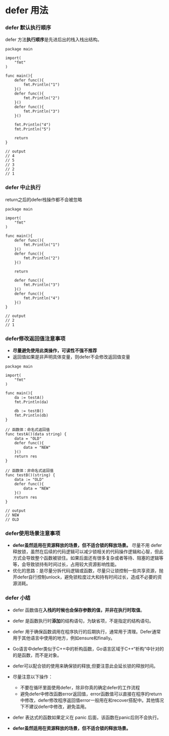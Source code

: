 # defer 用法

### defer 默认执行顺序

defer 方法**执行顺序**是先进后出的栈入栈出结构。
```
package main

import(
	"fmt"
)

func main(){
	defer func(){
		fmt.Println("1")
	}()
	defer func(){
		fmt.Println("2")
	}()
	defer func(){
		fmt.Println("3")
	}()

	fmt.Println("4")
	fmt.Println("5")

	return
}

// output
// 4
// 5
// 3
// 2
// 1
```

### defer 中止执行

return之后的defer栈操作都不会被忽略
```
package main

import(
	"fmt"
)

func main(){
	defer func(){
		fmt.Println("1")
	}()
	defer func(){
		fmt.Println("2")
	}()

	return

	defer func(){
		fmt.Println("3")
	}()
    defer func(){
		fmt.Println("4")
	}()
}

// output
// 2
// 1
```

### defer修改返回值注意事项

* **尽量避免使用此类操作，可读性不强不推荐**
* 返回值如果是非声明具体变量，则defer不会修改返回值变量

```
package main

import(
	"fmt"
)

func main(){
	da := testA()
	fmt.Println(da)

    db := testB()
	fmt.Println(db)
}

// 函数体：命名式返回值
func testA()(data string) {
	data = "OLD"
	defer func(){
		data = "NEW"
	}()
	return res
}

// 函数体：非命名式返回值
func testB()(string) {
	data := "OLD"
	defer func(){
		data = "NEW"
	}()
	return res
}

// output
// NEW
// OLD
```

### defer使用场景注意事项
* **defer虽然适用在资源释放的场景，但不适合锁的释放场景。**
尽量不用 defer 释放锁，虽然在后续的代码逻辑可以减少锁相关的代码操作逻辑和心智，但此方式会导致整个函数被锁住。如果后面还有很多复杂或者等待、阻塞的逻辑等等，会导致锁持有时间过长，占用较大资源影响性能。
* 优化的思路：是尽量分拆代码逻辑或函数，尽量只让锁控制一些共享资源，抛开defer自行控制unlock，避免锁粒度过大和持有时间过长，造成不必要的资源消耗。

### defer 小结

* defer 函数值在**入栈的时候也会保存参数的值，并非在执行时取值**。

* defer 是函数执行时**添加**的结构语句，为缺省项，不是指定的结构语句。

* defer 用于确保函数调用在程序执行的后期执行，通常用于清理。Defer通常用于其他语言中使用的地方，例如ensure和finally。

* Go语言中defer类似于C++中的析构函数，Go语言区域于C++“析构“中针对的的是函数，而不是对象。

* defer可以配合锁的使用来确保锁的释放,但要注意此会延长锁的释放时间。

* 尽量注意以下操作：
	* 不要在循环里面使用defer，除非你真的确定defer的工作流程
	* 避免defer中修改函数error返回值，error函数值可以直接在程序的return中修改，defer修改程序返回值error一般用在和recover搭配中。其他情况下不建议defer中修改，避免滥用。

* defer 表达式的函数如果定义在 panic 后面，该函数在panic后则不会执行。

* **defer虽然适用在资源释放的场景，但不适合锁的释放场景。**
